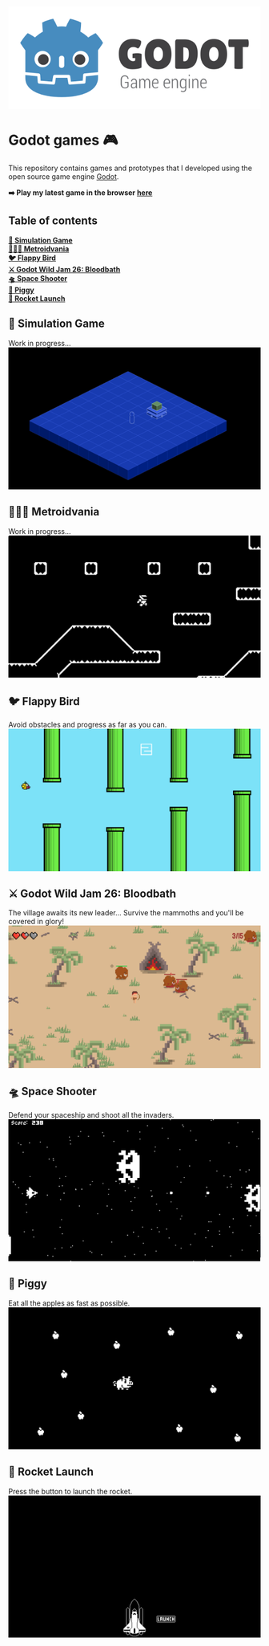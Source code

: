 <div align="center">
    <img src="img/godot.png" />
</div>


# Godot games 🎮
This repository contains games and prototypes that I developed using the open source game engine [Godot](https://godotengine.org/). 

**➡️ Play my latest game in the browser [here](https://leovct.github.io/godot-games/)**

## Table of contents
<detail>

[**🔧 Simulation Game**](#🔧-simulation-game)  
[**👨🏼‍🚀 Metroidvania**](#👨🏼‍🚀-metroidvania)  
[**🐦 Flappy Bird**](#🐦-flappy-bird)  
[**⚔️ Godot Wild Jam 26: Bloodbath**](#⚔️-godot-wild-jam-26:-bloodbath)  
[**🛸 Space Shooter**](#🛸-space-shooter)  
[**🐖 Piggy**](#🐖-piggy)  
[**🚀 Rocket Launch**](#🚀-rocket-launch)
</details>

## 🔧 Simulation Game
Work in progress...
![Simation Game](img/simulation-game.png)

## 👨🏼‍🚀 Metroidvania
Work in progress...
![Metroidvania](img/metroidvania.png)

## 🐦 Flappy Bird
Avoid obstacles and progress as far as you can.
![Flappy Bird](img/flappy-bird.png)

## ⚔️ Godot Wild Jam 26: Bloodbath
The village awaits its new leader... Survive the mammoths and you'll be covered in glory!
![Bloodbath](godot-wild-jam-26/screenshots/bloodbath3.png)

## 🛸 Space Shooter
Defend your spaceship and shoot all the invaders.
![Space Shooter](img/space-shooter.png)

## 🐖 Piggy
Eat all the apples as fast as possible.
![Piggy](img/piggy.png)

## 🚀 Rocket Launch
Press the button to launch the rocket.
![Rocket Launch](img/rocket-launch.png)
